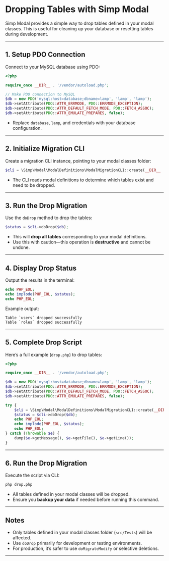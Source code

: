 # Dropping Tables with Simp Modal

Simp Modal provides a simple way to drop tables defined in your modal classes. This is useful for cleaning up your database or resetting tables during development.

---

## 1. Setup PDO Connection

Connect to your MySQL database using PDO:

```php
<?php

require_once __DIR__ . '/vendor/autoload.php';

// Make PDO connection to MySQL
$db = new PDO('mysql:host=database;dbname=lamp', 'lamp', 'lamp');
$db->setAttribute(PDO::ATTR_ERRMODE, PDO::ERRMODE_EXCEPTION);
$db->setAttribute(PDO::ATTR_DEFAULT_FETCH_MODE, PDO::FETCH_ASSOC);
$db->setAttribute(PDO::ATTR_EMULATE_PREPARES, false);
```

* Replace `database`, `lamp`, and credentials with your database configuration.

---

## 2. Initialize Migration CLI

Create a migration CLI instance, pointing to your modal classes folder:

```php
$cli = \Simp\Modal\ModalDefinitions\ModalMigrationCLI::create(__DIR__ . '/src/Tests');
```

* The CLI reads modal definitions to determine which tables exist and need to be dropped.

---

## 3. Run the Drop Migration

Use the `doDrop` method to drop the tables:

```php
$status = $cli->doDrop($db);
```

* This will **drop all tables** corresponding to your modal definitions.
* Use this with caution—this operation is **destructive** and cannot be undone.

---

## 4. Display Drop Status

Output the results in the terminal:

```php
echo PHP_EOL;
echo implode(PHP_EOL, $status);
echo PHP_EOL;
```

Example output:

```
Table `users` dropped successfully
Table `roles` dropped successfully
```

---

## 5. Complete Drop Script

Here’s a full example (`drop.php`) to drop tables:

```php
<?php

require_once __DIR__ . '/vendor/autoload.php';

$db = new PDO('mysql:host=database;dbname=lamp', 'lamp', 'lamp');
$db->setAttribute(PDO::ATTR_ERRMODE, PDO::ERRMODE_EXCEPTION);
$db->setAttribute(PDO::ATTR_DEFAULT_FETCH_MODE, PDO::FETCH_ASSOC);
$db->setAttribute(PDO::ATTR_EMULATE_PREPARES, false);

try {
    $cli = \Simp\Modal\ModalDefinitions\ModalMigrationCLI::create(__DIR__ . '/src/Tests');
    $status = $cli->doDrop($db);
    echo PHP_EOL;
    echo implode(PHP_EOL, $status);
    echo PHP_EOL;
} catch (Throwable $e) {
    dump($e->getMessage(), $e->getFile(), $e->getLine());
}
```

---

## 6. Run the Drop Migration

Execute the script via CLI:

```bash
php drop.php
```

* All tables defined in your modal classes will be dropped.
* Ensure you **backup your data** if needed before running this command.

---

## Notes

* Only tables defined in your modal classes folder (`src/Tests`) will be affected.
* Use `doDrop` primarily for development or testing environments.
* For production, it’s safer to use `doMigrateModify` or selective deletions.

---